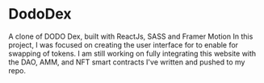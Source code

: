 # DodoDex
A clone of DODO Dex, built with ReactJs, SASS and Framer Motion
In this project, I was focused on creating the user interface for to enable for swapping of tokens.
I am still working on fully integrating this website with the DAO, AMM, and NFT smart contracts I've written and pushed to my repo.
